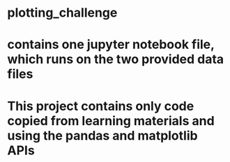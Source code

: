 # plotting_challenge
# contains one jupyter notebook file, which runs on the two provided data files
# This project contains only code copied from learning materials and using the pandas and matplotlib APIs
